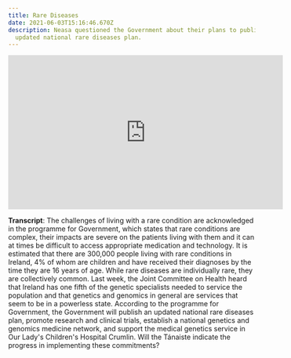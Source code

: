 ```yaml
---
title: Rare Diseases
date: 2021-06-03T15:16:46.670Z
description: Neasa questioned the Government about their plans to publish an
  updated national rare diseases plan.
---
```

<iframe width="560" height="315" src="https://www.youtube.com/embed/2NWQ2_y3dNs" title="YouTube video player" frameborder="0" allow="accelerometer; autoplay; clipboard-write; encrypted-media; gyroscope; picture-in-picture" allowfullscreen></iframe>

**Transcript**: The challenges of living with a rare condition are acknowledged in the programme for Government, which states that rare conditions are complex, their impacts are severe on the patients living with them and it can at times be difficult to access appropriate medication and technology. It is estimated that there are 300,000 people living with rare conditions in Ireland, 4% of whom are children and have received their diagnoses by the time they are 16 years of age. While rare diseases are individually rare, they are collectively common. Last week, the Joint Committee on Health heard that Ireland has one fifth of the genetic specialists needed to service the population and that genetics and genomics in general are services that seem to be in a powerless state. According to the programme for Government, the Government will publish an updated national rare diseases plan, promote research and clinical trials, establish a national genetics and genomics medicine network, and support the medical genetics service in Our Lady's Children's Hospital Crumlin. Will the Tánaiste indicate the progress in implementing these commitments?
